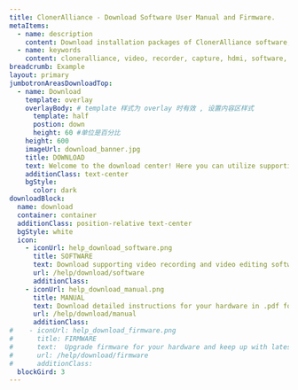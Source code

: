 ```yaml
---
title: ClonerAlliance - Download Software User Manual and Firmware.
metaItems:
  - name: description
    content: Download installation packages of ClonerAlliance software, download firmware and user manuals of ClonerAlliance products.
  - name: keywords
    content: cloneralliance, video, recorder, capture, hdmi, software, 4k, live stream, download
breadcrumb: Example
layout: primary
jumbotronAreasDownloadTop:
  - name: Download
    template: overlay
    overlayBody: # template 样式为 overlay 时有效 , 设置内容区样式
      template: half
      postion: down
      height: 60 #单位是百分比     
    height: 600   
    imageUrl: download_banner.jpg
    title: DOWNLOAD
    text: Welcome to the download center! Here you can utilize supporting software and refer to the hardware instructions.
    additionClass: text-center
    bgStyle:
      color: dark
downloadBlock:
  name: download
  container: container
  additionClass: position-relative text-center
  bgStyle: white
  icon:
    - iconUrl: help_download_software.png
      title: SOFTWARE
      text: Download supporting video recording and video editing software for your hardware products.
      url: /help/download/software
      additionClass:
    - iconUrl: help_download_manual.png
      title: MANUAL
      text: Download detailed instructions for your hardware in .pdf format.
      url: /help/download/manual    
      additionClass:
#    - iconUrl: help_download_firmware.png
#      title: FIRMWARE    
#      text:  Upgrade firmware for your hardware and keep up with latest technology.
#      url: /help/download/firmware   
#      additionClass:
  blockGird: 3
---
```


